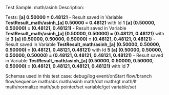 Test Sample: math/asinh
Description: 

Tests:
	**[a] 0.50000 = 0.48121** - Result saved in Variable **TestResult_math/asinh_[a] 0.50000 = 0.48121** with Id **1**
	**[a] (0.50000, 0.50000) = (0.48121, 0.48121)** - Result saved in Variable **TestResult_math/asinh_[a] (0.50000, 0.50000) = (0.48121, 0.48121)** with Id **3**
	**[a] (0.50000, 0.50000, 0.50000) = (0.48121, 0.48121, 0.48121)** - Result saved in Variable **TestResult_math/asinh_[a] (0.50000, 0.50000, 0.50000) = (0.48121, 0.48121, 0.48121)** with Id **5**
	**[a] (0.50000, 0.50000, 0.50000, 0.50000) = (0.48121, 0.48121, 0.48121, 0.48121)** - Result saved in Variable **TestResult_math/asinh_[a] (0.50000, 0.50000, 0.50000, 0.50000) = (0.48121, 0.48121, 0.48121, 0.48121)** with Id **7**

Schemas used in this test case:
	debug/log
	event/onStart
	flow/branch
	flow/sequence
	math/abs
	math/asinh
	math/dot
	math/gt
	math/lt
	math/normalize
	math/sub
	pointer/set
	variable/get
	variable/set
